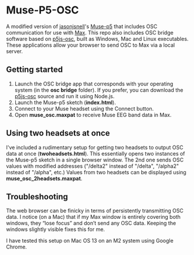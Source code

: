 # Muse-P5-OSC
A modified version of [jasonjsnell](https://github.com/jasonjsnell)'s [Muse-p5](https://github.com/jasonjsnell/Muse-P5) that includes OSC communication for use with [Max](https://cycling74.com/products/max). This repo also includes OSC bridge software based on [p5js-osc](https://github.com/genekogan/p5js-osc), built as Windows, Mac and Linux executables. These applications allow your browser to send OSC to Max via a local server.

## Getting started
 1. Launch the OSC bridge app that corresponds with your operating system (in the **osc bridge** folder). If you prefer, you can download the [p5js-osc](https://github.com/genekogan/p5js-osc) source and run it using Node.js.
 2. Launch the Muse-p5 sketch (**index.html**).
 3. Connect to your Muse headset using the Connect button.
 4. Open **muse_osc.maxpat** to receive Muse EEG band data in Max.

## Using two headsets at once
I've included a rudimentary setup for getting two headsets to output OSC data at once (**twoheadsets.html**). This essentially opens two instances of the Muse-p5 sketch in a single browser window. The 2nd one sends OSC values with modified addresses ("/delta2" instead of "/delta", "/alpha2" instead of "/alpha", etc.) Values from two headsets can be displayed using **muse_osc_2headsets.maxpat**.

## Troubleshooting
The web browser can be finicky in terms of persistently transmitting OSC data. I notice (on a Mac) that if my Max window is entirely covering both windows, they “lose focus” and don’t send any OSC data. Keeping the windows slightly visible fixes this for me.

I have tested this setup on Mac OS 13 on an M2 system using Google Chrome.
